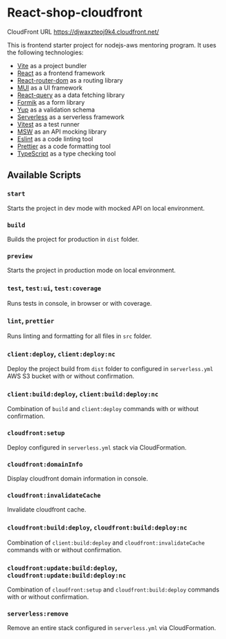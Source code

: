 # React-shop-cloudfront

CloudFront URL https://djwaxzteoj9k4.cloudfront.net/

This is frontend starter project for nodejs-aws mentoring program. It uses the following technologies:

-   [Vite](https://vitejs.dev/) as a project bundler
-   [React](https://beta.reactjs.org/) as a frontend framework
-   [React-router-dom](https://reactrouterdotcom.fly.dev/) as a routing library
-   [MUI](https://mui.com/) as a UI framework
-   [React-query](https://react-query-v3.tanstack.com/) as a data fetching library
-   [Formik](https://formik.org/) as a form library
-   [Yup](https://github.com/jquense/yup) as a validation schema
-   [Serverless](https://serverless.com/) as a serverless framework
-   [Vitest](https://vitest.dev/) as a test runner
-   [MSW](https://mswjs.io/) as an API mocking library
-   [Eslint](https://eslint.org/) as a code linting tool
-   [Prettier](https://prettier.io/) as a code formatting tool
-   [TypeScript](https://www.typescriptlang.org/) as a type checking tool

## Available Scripts

### `start`

Starts the project in dev mode with mocked API on local environment.

### `build`

Builds the project for production in `dist` folder.

### `preview`

Starts the project in production mode on local environment.

### `test`, `test:ui`, `test:coverage`

Runs tests in console, in browser or with coverage.

### `lint`, `prettier`

Runs linting and formatting for all files in `src` folder.

### `client:deploy`, `client:deploy:nc`

Deploy the project build from `dist` folder to configured in `serverless.yml` AWS S3 bucket with or without confirmation.

### `client:build:deploy`, `client:build:deploy:nc`

Combination of `build` and `client:deploy` commands with or without confirmation.

### `cloudfront:setup`

Deploy configured in `serverless.yml` stack via CloudFormation.

### `cloudfront:domainInfo`

Display cloudfront domain information in console.

### `cloudfront:invalidateCache`

Invalidate cloudfront cache.

### `cloudfront:build:deploy`, `cloudfront:build:deploy:nc`

Combination of `client:build:deploy` and `cloudfront:invalidateCache` commands with or without confirmation.

### `cloudfront:update:build:deploy`, `cloudfront:update:build:deploy:nc`

Combination of `cloudfront:setup` and `cloudfront:build:deploy` commands with or without confirmation.

### `serverless:remove`

Remove an entire stack configured in `serverless.yml` via CloudFormation.

